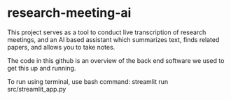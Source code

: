 # research-meeting-ai

This project serves as a tool to conduct live transcription of research meetings, and an AI based assistant which summarizes text, finds related papers, and allows you to take notes.

The code in this github is an overview of the back end software we used to get this up and running. 

To run using terminal, use bash command: streamlit run src/streamlit_app.py

